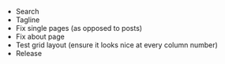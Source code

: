 - Search
- Tagline
- Fix single pages (as opposed to posts)
- Fix about page
- Test grid layout (ensure it looks nice at every column number)
- Release
